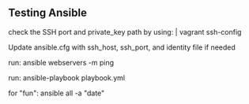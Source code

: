 Testing Ansible
---------------
check the SSH port and private_key path by using: |
 vagrant ssh-config 

Update ansible.cfg with ssh_host, ssh_port, and identity file if needed

run: ansible webservers -m ping

run: ansible-playbook playbook.yml

for "fun": ansible all -a "date"
